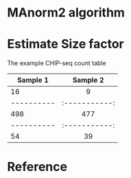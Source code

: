 # MAnorm2 algorithm 


# Estimate Size factor

The example CHIP-seq count table

| Sample 1   | Sample 2  |
| ---------- | :-----------:  | 
| 16         |      9         |
| ---------- | :-----------:  | 
| 498        |     477        |
| ---------- | :-----------:  | 
| 54         |      39        |

# Reference




